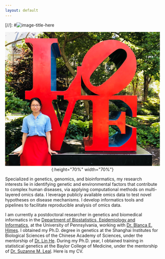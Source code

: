 ```yaml
---
layout: default
---
```


[//]: #<img src="/assets/img/logo.png" alt="image-title-here" class="img-responsive" /></p>

<span style="display:block;text-align:center">![penn_love](imgs/profile/penn_love.png){:height="70%" width="70%"}

Specialized in genetics, genomics, and bioinformatics, my research interests lie in identifying genetic and environmental factors that contribute to complex human diseases, via applying computational methods on multi-layered omics data. I leverage publicly available omics data to test novel hypotheses on disease mechanisms. I develop informatics tools and pipelines to facilitate reproducible analysis of omics data.

I am currently a postdoctoral researcher in genetics and biomedical informatics in the [Department of Biostatistics, Epidemiology and Informatics](https://www.dbei.med.upenn.edu/), at the University of Pennsylvania, working with [Dr. Blanca E. Himes](https://himeslab.org/people/). I obtained my Ph.D. degree in genetics at the Shanghai Institutes for Biological Sciences of the Chinese Academy of Sciences, under the mentorship of [Dr. Lin He](http://en.sjtu.edu.cn/academics/faculty/academicians/he-lin/). During my Ph.D. year, I obtained training in statistical genetics at the Baylor College of Medicine, under the mentorship of [Dr. Suzanne M. Leal](http://statgen.us/Suzanne_M_Leal_PhD). Here is my CV.


